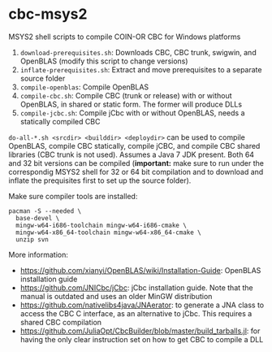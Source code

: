 # cbc-msys2
MSYS2 shell scripts to compile COIN-OR CBC for Windows platforms

1. `download-prerequisites.sh`: Downloads CBC, CBC trunk, swigwin, and OpenBLAS (modify this script to change versions)
2. `inflate-prerequisites.sh`: Extract and move prerequisites to a separate source folder
3. `compile-openblas`: Compile OpenBLAS
4. `compile-cbc.sh`: Compile CBC (trunk or release) with or without OpenBLAS, in shared or static form. The former will produce DLLs
5. `compile-jcbc.sh`: Compile jCbc with or without OpenBLAS, needs a statically compiled CBC

`do-all-*.sh <srcdir> <builddir> <deploydir>` can be used to compile OpenBLAS, compile CBC statically, compile jCBC, and compile CBC shared libraries (CBC trunk is not used). Assumes a Java 7 JDK present. Both 64 and 32 bit versions can be compiled (**important:** make sure to run under the correspondig MSYS2 shell for 32 or 64 bit compilation and to download and inflate the prequisites first to set up the source folder).

Make sure compiler tools are installed:

    pacman -S --needed \
      base-devel \
      mingw-w64-i686-toolchain mingw-w64-i686-cmake \
      mingw-w64-x86_64-toolchain mingw-w64-x86_64-cmake \
      unzip svn

More information:

- https://github.com/xianyi/OpenBLAS/wiki/Installation-Guide: OpenBLAS installation guide
- https://github.com/JNICbc/jCbc: jCbc installation guide. Note that the manual is outdated and uses an older MinGW distribution
- https://github.com/nativelibs4java/JNAerator: to generate a JNA class to access the CBC C interface, as an alternative to jCbc. This requires a shared CBC compilation
- https://github.com/JuliaOpt/CbcBuilder/blob/master/build_tarballs.jl: for having the only clear instruction set on how to get CBC to compile a DLL
